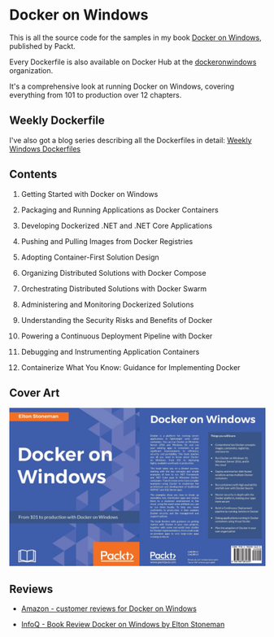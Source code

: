 
# Docker on Windows

This is all the source code for the samples in my book [Docker on Windows](https://www.amazon.co.uk/Docker-Windows-Elton-Stoneman-ebook/dp/B0711Y4J9K), published by Packt.

Every Dockerfile is also available on Docker Hub at the [dockeronwindows](https://hub.docker.com/r/dockeronwindows/) organization.

It's a comprehensive look at running Docker on Windows, covering everything from 101 to production over 12 chapters.

## Weekly Dockerfile

I've also got a blog series describing all the Dockerfiles in detail: [Weekly Windows Dockerfiles](https://blog.sixeyed.com/tag/weekly-dockerfile/)

## Contents

1. Getting Started with Docker on Windows
	
2. Packaging and Running Applications as Docker Containers
	
3. Developing Dockerized .NET and .NET Core Applications

4. Pushing and Pulling Images from Docker Registries
	
5. Adopting Container-First Solution Design
	
6. Organizing Distributed Solutions with Docker Compose
	
7. Orchestrating Distributed Solutions with Docker Swarm
	
8. Administering and Monitoring Dockerized Solutions
	
9. Understanding the Security Risks and Benefits of Docker
	
10. Powering a Continuous Deployment Pipeline with Docker
	
11. Debugging and Instrumenting Application Containers
	
12. Containerize What You Know: Guidance for Implementing Docker

## Cover Art

![Docker on Windows by Elton Stoneman, cover page](docker-on-windows.jpg)

## Reviews

* [Amazon - customer reviews for Docker on Windows](https://www.amazon.co.uk/Docker-Windows-Elton-Stoneman-ebook/dp/B0711Y4J9K#customerReviews)

* [InfoQ - Book Review Docker on Windows by Elton Stoneman](https://www.infoq.com/news/2017/08/docker-windows-elton-stoneman)

